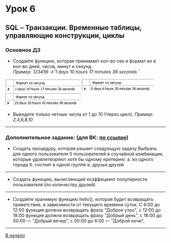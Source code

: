 # Урок 6

## **SQL – Транзакции. Временные таблицы, управляющие конструкции, циклы**

### **Основное ДЗ**

- Создайте функцию, которая принимает кол-во сек и формат их в кол-во дней, часов, минут и секунд.  
  *Пример: 123456 ->'1 days 10 hours 17 minutes 36 seconds '*

![Вариант решения](pictures/format_seconds1.PNG "Пример решения для 123456")
![Вариант решения](pictures/format_seconds2.PNG "Пример решения для 23456")
![Вариант решения](pictures/format_seconds3.PNG "Пример решения для 2234568")
  

- Выведите только четные числа от 1 до 10 (Через цикл).
  *Пример: 2,4,6,8,10*

---

### **Дополнительное задание: (для ВК: [по ссылке](https://www.notion.so/c448e32ae1344f22b1deae7f42c8b57f))**

- Создать процедуру, которая решает следующую задачу
Выбрать для одного пользователя 5 пользователей в случайной комбинации, которые удовлетворяют хотя бы одному критерию:
    а. из одного города
    б. состоят в одной группе
    в. друзья друзей

---

- Создать функцию, вычисляющей коэффициент популярности пользователя (по количеству друзей).

---

- Создайте хранимую функцию hello(), которая будет возвращать приветствие, в зависимости от текущего времени суток. С 6:00 до 12:00 функция должна возвращать фразу "Доброе утро", с 12:00 до 18:00 функция должна возвращать фразу "Добрый день", с 18:00 до 00:00 — "Добрый вечер", с 00:00 до 6:00 — "Доброй ночи".

---
  
[В начало](#урок-6)